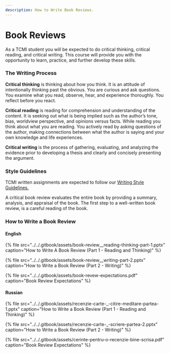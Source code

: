 ```yaml
---
description: How to Write Book Reviews.
---
```


# Book Reviews

As a TCMI student you will be expected to do critical thinking, critical reading, and critical writing. This course will provide you with the opportunity to learn, practice, and further develop these skills.

### The Writing Process

**Critical thinking** is thinking about how you think. It is an attitude of intentionally thinking past the obvious. You are curious and ask questions. You examine what you read, observe, hear, and experience thoroughly. You reflect before you react.

**Critical reading** is reading for comprehension and understanding of the content. It is seeking out what is being implied such as the author’s tone, bias, worldview perspective, and opinions versus facts. While reading you think about what you are reading. You actively read by asking questions of the author, making connections between what the author is saying and your own knowledge and life experiences.

**Critical writing** is the process of gathering, evaluating, and analyzing the evidence prior to developing a thesis and clearly and concisely presenting the argument.

### Style Guidelines

TCMI written assignments are expected to follow our [Writing Style Guidelines.](style-guides.md)

A critical book review evaluates the entire book by providing a summary, analysis, and appraisal of the book. The first step to a well-written book review, is a careful reading of the book.

### How to Write a Book Review

#### English 

{% file src="../../.gitbook/assets/book-review\_\_reading-thinking-part-1.pptx" caption="How to Write A Book Review \(Part 1 - Reading and Thinking\)" %}

{% file src="../../.gitbook/assets/book-review\_\_writing-part-2.pptx" caption="How to Write a Book Review \(Part 2 - Writing\)" %}

{% file src="../../.gitbook/assets/book-revew-expectations.pdf" caption="Book Review Expectations" %}

#### Russian

{% file src="../../.gitbook/assets/recenzie-carte-\_-citire-meditare-partea-1.pptx" caption="How to Write a Book Review \(Part 1 - Reading and Thinking\)" %}

{% file src="../../.gitbook/assets/recenzie-carte-\_-scriere-partea-2.pptx" caption="How to Write a Book Review \(Part 2 - Writing\)" %}

{% file src="../../.gitbook/assets/cerinte-pentru-o-recenzie-bine-scrisa.pdf" caption="Book Review Expectations" %}



